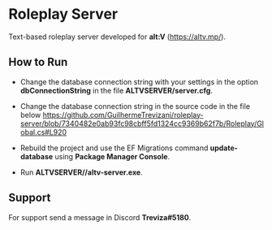 # Roleplay Server

Text-based roleplay server developed for **alt:V** (https://altv.mp/).

## How to Run

- Change the database connection string with your settings in the option **dbConnectionString** in the file **ALTVSERVER/server.cfg**.

- Change the database connection string in the source code in the file below https://github.com/GuilhermeTrevizani/roleplay-server/blob/7340482e0ab93fc98cbff5fd1324cc9369b62f7b/Roleplay/Global.cs#L920

- Rebuild the project and use the EF Migrations command **update-database** using **Package Manager Console**.

- Run **ALTVSERVER//altv-server.exe**.

## Support

For support send a message in Discord **Treviza#5180**.
